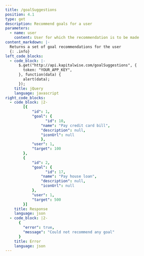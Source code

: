 ```yaml
---
title: /goalSuggestions
position: 4.1
type: get
description: Recommend goals for a user
parameters:
  - name: user
    content: User for which the recommendation is to be made
content_markdown: |-
  Returns a set of goal recommendations for the user
  {: .info}
left_code_blocks:
  - code_block: |-
      $.get("http://api.kapitalwise.com/goalSuggestions", {
        token: "YOUR_APP_KEY",
      }, function(data) {
        alert(data);
      });
    title: jQuery
    language: javascript
right_code_blocks:
  - code_block: |2-
        [{
            "id": 1,
            "goal": {
            	  "id": 10,
                "name": "Pay credit card bill",
                "description": null,
                "iconUrl": null
                },
            "user": 1,
            "target": 100
        },
        {
            "id": 2,
            "goal": {
            	  "id": 17,
                "name": "Pay house loan",
                "description": null,
                "iconUrl": null
            },
            "user": 1,
            "target": 500
        }]
    title: Response
    language: json
  - code_block: |2-
      {
        "error": true,
        "message": "Could not recommend any goal"
      }
    title: Error
    language: json
---
```

